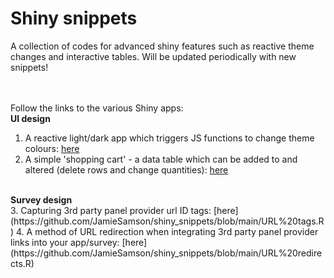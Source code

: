 # Shiny snippets

A collection of codes for advanced shiny features such as reactive theme changes and interactive tables. Will be updated periodically with new snippets!


<br></br>
Follow the links to the various Shiny apps:
<br>
<b>UI design</b>
1. A reactive light/dark app which triggers JS functions to change theme colours: [here](https://github.com/JamieSamson/shiny_snippets/blob/main/Theme%20toggle.R) 
2. A simple 'shopping cart' - a data table which can be added to and altered (delete rows and change quantities): [here](https://github.com/JamieSamson/shiny_snippets/blob/main/Shopping%20cart.R)
<br>
<b>Survey design</b><br>
3. Capturing 3rd party panel provider url ID tags: [here](https://github.com/JamieSamson/shiny_snippets/blob/main/URL%20tags.R)
4. A method of URL redirection when integrating 3rd party panel provider links into your app/survey: [here] (https://github.com/JamieSamson/shiny_snippets/blob/main/URL%20redirects.R)
